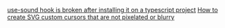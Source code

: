 [use-sound hook is broken after installing it on a typescript project](https://github.com/joshwcomeau/use-sound/issues/135)
[How to create SVG custom cursors that are not pixelated or blurry](https://edbartholomew.com/blog/how-to-create-svg-custom-cursors-that-are-not-pixelated-or-blurry/)

